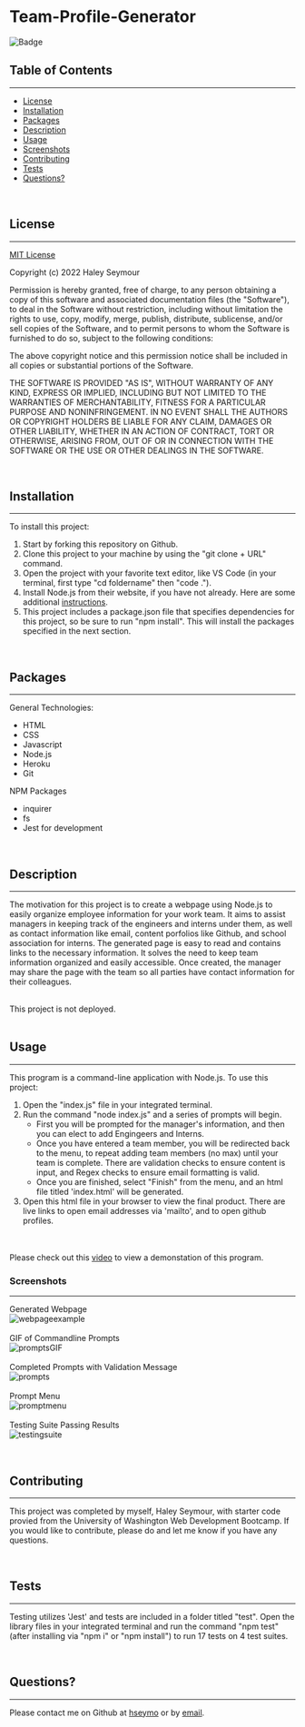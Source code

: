 # **Team-Profile-Generator**

![Badge](https://img.shields.io/badge/license-MIT-blue)

## **Table of Contents**
---
  - [License](#license)
  - [Installation](#installation)
  - [Packages](#packages)
  - [Description](#description)
  - [Usage](#usage)
  - [Screenshots](#screenshots)
  - [Contributing](#contributing)
  - [Tests](#tests)
  - [Questions?](#questions)

<br>

## **License** 
---
[MIT License](./LICENSE) <br>

Copyright (c) 2022 Haley Seymour

Permission is hereby granted, free of charge, to any person obtaining a copy
of this software and associated documentation files (the "Software"), to deal
in the Software without restriction, including without limitation the rights
to use, copy, modify, merge, publish, distribute, sublicense, and/or sell
copies of the Software, and to permit persons to whom the Software is
furnished to do so, subject to the following conditions:

The above copyright notice and this permission notice shall be included in all
copies or substantial portions of the Software.

THE SOFTWARE IS PROVIDED "AS IS", WITHOUT WARRANTY OF ANY KIND, EXPRESS OR
IMPLIED, INCLUDING BUT NOT LIMITED TO THE WARRANTIES OF MERCHANTABILITY,
FITNESS FOR A PARTICULAR PURPOSE AND NONINFRINGEMENT. IN NO EVENT SHALL THE
AUTHORS OR COPYRIGHT HOLDERS BE LIABLE FOR ANY CLAIM, DAMAGES OR OTHER
LIABILITY, WHETHER IN AN ACTION OF CONTRACT, TORT OR OTHERWISE, ARISING FROM,
OUT OF OR IN CONNECTION WITH THE SOFTWARE OR THE USE OR OTHER DEALINGS IN THE
SOFTWARE.
 <br>

<br>

## **Installation** 
---
To install this project: 
1. Start by forking this repository on Github. 
2. Clone this project to your machine by using the "git clone + URL" command. 
3. Open the project with your favorite text editor, like VS Code (in your terminal, first type "cd foldername" then "code ."). 
4. Install Node.js from their website, if you have not already. Here are some additional [instructions](https://coding-boot-camp.github.io/full-stack/nodejs/how-to-install-nodejs).
5. This project includes a package.json file that specifies dependencies for this project, so be sure to run "npm install". This will install the packages specified in the next section. 

<br>

## **Packages** 
---
General Technologies: 
- HTML
- CSS
- Javascript
- Node.js
- Heroku
- Git

NPM Packages
- inquirer 
- fs 
- Jest for development

<br>

## **Description**
---
The motivation for this project is to create a webpage using Node.js to easily organize employee information for your work team. It aims to assist managers in keeping track of the engineers and interns under them, as well as contact information like email, content porfolios like Github, and school association for interns. The generated page is easy to read and contains links to the necessary information. It solves the need to keep team information organized and easily accessible. Once created, the manager may share the page with the team so all parties have contact information for their colleagues. <br><br>

This project is not deployed. <br><br>

## **Usage** 
---
This program is a command-line application with Node.js. To use this project:
1. Open the "index.js" file in your integrated terminal. 
2. Run the command "node index.js" and a series of prompts will begin. 
   - First you will be prompted for the manager's information, and then you can elect to add Engingeers and Interns. 
   - Once you have entered a team member, you will be redirected back to the menu, to repeat adding team members (no max) until your team is complete. There are validation checks to ensure content is input, and Regex checks to ensure email formatting is valid. 
   - Once you are finished, select "Finish" from the menu, and an html file titled 'index.html' will be generated.
3. Open this html file in your browser to view the final product. There are live links to open email addresses via 'mailto', and to open github profiles. 

<br><br>
Please check out this [video](https://drive.google.com/file/d/1kdn9Pg2lKCgrr9-BRC3Lv6JM6jX4yP3J/view) to view a demonstation of this program.

### **Screenshots**
--- 
Generated Webpage <br>
![webpageexample](./assets/screenshots/ExampleWebpage.png)
<br><br>
GIF of Commandline Prompts<br>
![promptsGIF](./assets/screenshots/gif.gif)
<br><br>
Completed Prompts with Validation Message <br>
![prompts](./assets/screenshots/PromptswithValidationExample.png)
<br><br>
Prompt Menu <br>
![promptmenu](./assets/screenshots/PromptMenu.png)
<br><br>
Testing Suite Passing Results <br>
![testingsuite](./assets/screenshots/Tests.png)
<br>

<br>

## **Contributing** 
---
This project was completed by myself, Haley Seymour, with starter code provied from the University of Washington Web Development Bootcamp. If you would like to contribute, please do and let me know if you have any questions.

<br>

## **Tests** 
---
Testing utilizes 'Jest' and tests are included in a folder titled "test". Open the library files in your integrated terminal and run the command "npm test" (after installing via "npm i" or "npm install") to run 17 tests on 4 test suites. 

<br>

## **Questions?** 
---
Please contact me on Github at [hseymo](https://github.com/hseymo) or by [email](mailto:haleycseymour@comcast.net).
